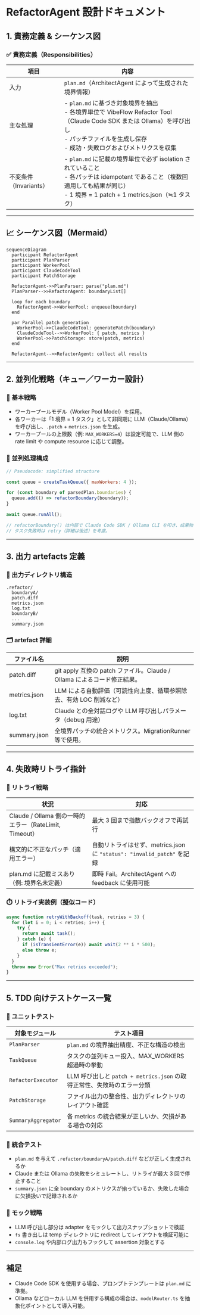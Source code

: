 # RefactorAgent 設計ドキュメント

## 1. 責務定義 & シーケンス図

### ✅ 責務定義（Responsibilities）

| 項目                   | 内容                                                                                                                                                                                             |
| ---------------------- | ------------------------------------------------------------------------------------------------------------------------------------------------------------------------------------------------ |
| 入力                   | `plan.md`（ArchitectAgent によって生成された境界情報）                                                                                                                                           |
| 主な処理               | - `plan.md` に基づき対象境界を抽出<br>- 各境界単位で VibeFlow Refactor Tool（Claude Code SDK または Ollama）を呼び出し<br>- パッチファイルを生成し保存<br>- 成功・失敗ログおよびメトリクスを収集 |
| 不変条件（Invariants） | - `plan.md` に記載の境界単位で必ず isolation されていること<br>- 各パッチは idempotent であること（複数回適用しても結果が同じ）<br>- 1 境界 = 1 patch + 1 metrics.json（≒1 タスク）              |

---

## 📈 シーケンス図（Mermaid）

```mermaid
sequenceDiagram
  participant RefactorAgent
  participant PlanParser
  participant WorkerPool
  participant ClaudeCodeTool
  participant PatchStorage

  RefactorAgent->>PlanParser: parse("plan.md")
  PlanParser-->>RefactorAgent: boundaryList[]

  loop for each boundary
    RefactorAgent->>WorkerPool: enqueue(boundary)
  end

  par Parallel patch generation
    WorkerPool->>ClaudeCodeTool: generatePatch(boundary)
    ClaudeCodeTool-->>WorkerPool: { patch, metrics }
    WorkerPool->>PatchStorage: store(patch, metrics)
  end

  RefactorAgent-->>RefactorAgent: collect all results
```

---

## 2. 並列化戦略（キュー／ワーカー設計）

### 🧩 基本戦略

- ワーカープールモデル（Worker Pool Model）を採用。
- 各ワーカーは「1 境界 = 1 タスク」として非同期に LLM（Claude/Ollama）を呼び出し、`.patch` + `metrics.json` を生成。
- ワーカープールの上限数（例: `MAX_WORKERS=4`）は設定可能で、LLM 側の rate limit や compute resource に応じて調整。

### 🧵 並列処理構成

```js
// Pseudocode: simplified structure

const queue = createTaskQueue({ maxWorkers: 4 });

for (const boundary of parsedPlan.boundaries) {
  queue.add(() => refactorBoundary(boundary));
}

await queue.runAll();

// refactorBoundary() は内部で Claude Code SDK / Ollama CLI を叩き、成果物を出力。
// タスク失敗時は retry（詳細は後述）を考慮。
```

---

## 3. 出力 artefacts 定義

### 📁 出力ディレクトリ構造

```
.refactor/
  boundaryA/
  patch.diff
  metrics.json
  log.txt
  boundaryB/
  ...
  summary.json
```

### 🗂️ artefact 詳細

| ファイル名   | 説明                                                                    |
| ------------ | ----------------------------------------------------------------------- |
| patch.diff   | git apply 互換の patch ファイル。Claude / Ollama によるコード修正結果。 |
| metrics.json | LLM による自動評価（可読性向上度、循環参照除去、有効 LOC 削減など）     |
| log.txt      | Claude との全対話ログや LLM 呼び出しパラメータ（debug 用途）            |
| summary.json | 全境界パッチの統合メトリクス。MigrationRunner 等で使用。                |

---

## 4. 失敗時リトライ指針

### 🎯 リトライ戦略

| 状況                                                   | 対応                                                                   |
| ------------------------------------------------------ | ---------------------------------------------------------------------- |
| Claude / Ollama 側の一時的エラー（RateLimit, Timeout） | 最大 3 回まで指数バックオフで再試行                                    |
| 構文的に不正なパッチ（適用エラー）                     | 自動リトライはせず、metrics.json に `"status": "invalid_patch"` を記録 |
| plan.md に記載ミスあり（例: 境界名未定義）             | 即時 Fail。ArchitectAgent への feedback に使用可能                     |

### ⏱️ リトライ実装例（擬似コード）

```js
async function retryWithBackoff(task, retries = 3) {
  for (let i = 0; i < retries; i++) {
    try {
      return await task();
    } catch (e) {
      if (isTransientError(e)) await wait(2 ** i * 500);
      else throw e;
    }
  }
  throw new Error("Max retries exceeded");
}
```

---

## 5. TDD 向けテストケース一覧

### 🎯 ユニットテスト

| 対象モジュール      | テスト項目                                                             |
| ------------------- | ---------------------------------------------------------------------- |
| `PlanParser`        | `plan.md` の境界抽出精度、不正な構造の検出                             |
| `TaskQueue`         | タスクの並列キュー投入、MAX_WORKERS 超過時の挙動                       |
| `RefactorExecutor`  | LLM 呼び出しと `patch + metrics.json` の取得正常性、失敗時のエラー分類 |
| `PatchStorage`      | ファイル出力の整合性、出力ディレクトリのレイアウト確認                 |
| `SummaryAggregator` | 各 metrics の統合結果が正しいか、欠損がある場合の対応                  |

### 🔁 統合テスト

- `plan.md` を与えて `.refactor/boundaryA/patch.diff` などが正しく生成されるか
- Claude または Ollama の失敗をシミュレートし、リトライが最大 3 回で停止すること
- `summary.json` に全 boundary のメトリクスが揃っているか、失敗した場合に欠損扱いで記録されるか

### 📎 モック戦略

- LLM 呼び出し部分は adapter をモックして出力スナップショットで検証
- `fs` 書き出しは temp ディレクトリに redirect してレイアウトを検証可能に
- `console.log` や内部ログ出力もフックして assertion 対象とする

---

## 補足

- Claude Code SDK を使用する場合、プロンプトテンプレートは `plan.md` に準拠。
- Ollama などローカル LLM を併用する構成の場合は、`modelRouter.ts` を抽象化ポイントとして導入可能。
